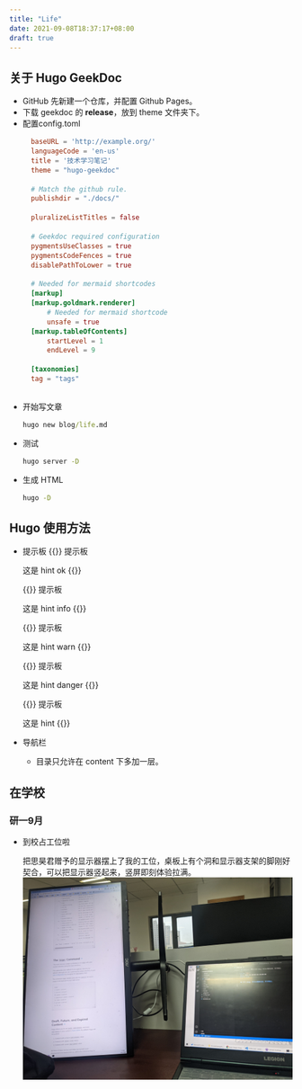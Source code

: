 ```yaml
---
title: "Life"
date: 2021-09-08T18:37:17+08:00
draft: true
---
```

## 关于 Hugo GeekDoc

- GitHub 先新建一个仓库，并配置 Github Pages。
- 下载 geekdoc 的 **release**，放到 theme 文件夹下。
- 配置config.toml
  ```toml
    baseURL = 'http://example.org/'
    languageCode = 'en-us'
    title = '技术学习笔记'
    theme = "hugo-geekdoc"

    # Match the github rule.
    publishdir = "./docs/" 

    pluralizeListTitles = false

    # Geekdoc required configuration
    pygmentsUseClasses = true
    pygmentsCodeFences = true
    disablePathToLower = true

    # Needed for mermaid shortcodes
    [markup]
    [markup.goldmark.renderer]
        # Needed for mermaid shortcode
        unsafe = true
    [markup.tableOfContents]
        startLevel = 1
        endLevel = 9

    [taxonomies]
    tag = "tags"
   
  ```
- 开始写文章
  ```cmd
  hugo new blog/life.md
  ```
- 测试
  ```cmd
  hugo server -D
  ```
- 生成 HTML
  ```cmd
  hugo -D
  ```

## Hugo 使用方法
- 提示板
  {{<hint ok>}}
  提示板

  这是 hint ok
  {{</hint>}}

  {{<hint info>}}
  提示板

  这是 hint info
  {{</hint>}}

  {{<hint warning>}}
  提示板
  
  这是 hint warn
  {{</hint>}}

  {{<hint danger>}}
  提示板
  
  这是 hint danger
  {{</hint>}}

  {{<hint >}}
  提示板
  
  这是 hint 
  {{</hint>}}

- 导航栏
  - 目录只允许在 content 下多加一层。
  

## 在学校
### 研一9月
- 到校占工位啦

  把思昊君赠予的显示器摆上了我的工位，桌板上有个洞和显示器支架的脚刚好契合，可以把显示器竖起来，竖屏即刻体验拉满。
  ![me](/table.jpg)

